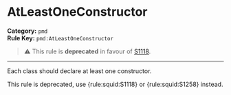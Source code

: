 # AtLeastOneConstructor
**Category:** `pmd`<br/>
**Rule Key:** `pmd:AtLeastOneConstructor`<br/>
> :warning: This rule is **deprecated** in favour of [S1118](https://rules.sonarsource.com/java/RSPEC-1118).

-----

Each class should declare at least one constructor.

<p>
  This rule is deprecated, use {rule:squid:S1118} or {rule:squid:S1258} instead.
</p>
